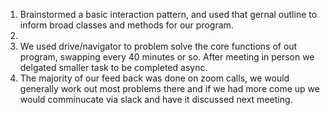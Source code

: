 1. Brainstormed a basic interaction pattern, and used that gernal outline to inform broad classes and methods for our program.
2. 
3. We used drive/navigator to problem solve the core functions of out program, swapping every 40 minutes or so. After meeting in person we delgated smaller task to be completed async.
4. The majority of our feed back was done on zoom calls, we would generally work out most problems there and if we had more come up we would comminucate via slack and have it discussed next meeting.